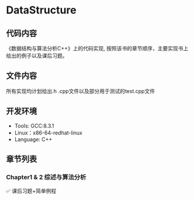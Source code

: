 # DataStructure
## 代码内容
《数据结构与算法分析C++》上的代码实现, 按照该书的章节顺序，主要实现书上给出的例子以及课后习题。

## 文件内容
所有实现均计划给出.h .cpp文件以及部分用于测试的test.cpp文件

## 开发环境
* Tools: GCC:8.3.1
* Linux：x86-64-redhat-linux
* Language: C++

## 章节列表
### Chapter1 & 2 综述与算法分析
:white_check_mark: 课后习题+简单例程
